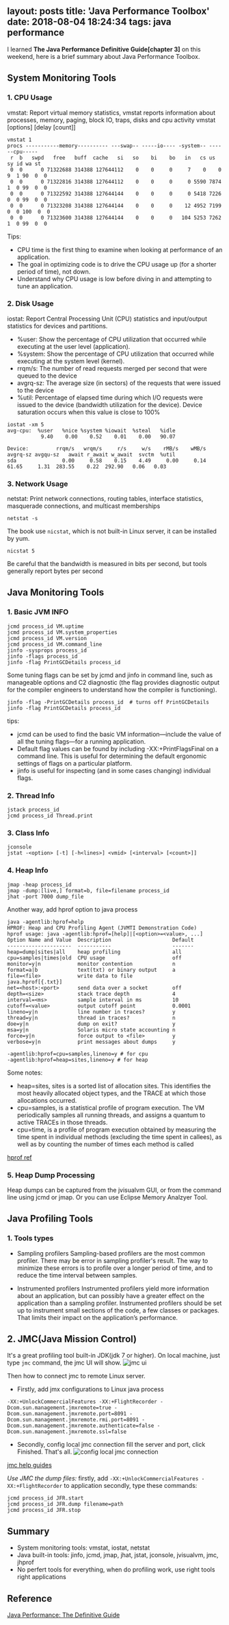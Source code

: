 layout: posts
title: 'Java Performance Toolbox'
date: 2018-08-04 18:24:34
tags: java performance
---

I learned **The Java Performance Definitive Guide[chapter 3]** on this weekend, here is a brief summary about Java Performance Toolbox.

## System Monitoring Tools
### 1. CPU Usage
vmstat: Report virtual memory statistics, vmstat reports information about processes, memory, paging, block IO, traps, disks and cpu activity
vmstat [options] [delay [count]]
<!--more-->
```
vmstat 1
procs -----------memory---------- ---swap-- -----io---- -system-- ------cpu-----
 r  b   swpd   free   buff  cache   si   so    bi    bo   in   cs us sy id wa st
 0  0      0 71322688 314388 127644112    0    0     0     7    0    0  9  1 90  0  0
 0  0      0 71322816 314388 127644112    0    0     0     0 5590 7874  1  0 99  0  0
 0  0      0 71322592 314388 127644144    0    0     0     0 5418 7226  0  0 99  0  0
 0  0      0 71323208 314388 127644144    0    0     0    12 4952 7199  0  0 100  0  0
 0  0      0 71323600 314388 127644144    0    0     0   104 5253 7262  1  0 99  0  0
```
Tips:
+ CPU time is the first thing to examine when looking at performance of an application.
+ The goal in optimizing code is to drive the CPU usage up (for a shorter period of time), not down.
+ Understand why CPU usage is low before diving in and attempting to tune an application.


### 2. Disk Usage

iostat: Report Central Processing Unit (CPU) statistics and input/output statistics for devices and partitions.

+ %user: Show the percentage of CPU utilization that occurred while executing at the user level (application).
+ %system: Show the percentage of CPU utilization that occurred while executing at the system level (kernel).
+ rrqm/s: The number of read requests merged per second that were queued to the device
+ avgrq-sz: The average size (in sectors) of the requests that were issued to the device
+ %util: Percentage of elapsed time during which I/O requests were issued to the device (bandwidth utilization for the device). Device saturation occurs when this value is close to 100%
```
iostat -xm 5
avg-cpu:  %user   %nice %system %iowait  %steal   %idle
           9.40    0.00    0.52    0.01    0.00   90.07

Device:         rrqm/s   wrqm/s     r/s     w/s    rMB/s    wMB/s avgrq-sz avgqu-sz   await r_await w_await  svctm  %util
sda               0.00     0.58    0.15    4.49     0.00     0.14    61.65     1.31  283.55    0.22  292.90   0.06   0.03
```

### 3. Network Usage

netstat: Print network connections, routing tables, interface statistics, masquerade connections, and multicast memberships
```
netstat -s
```

The book use `nicstat`, which is not built-in Linux server, it can be installed by yum.
```
nicstat 5
```
Be careful that the bandwidth is measured in bits per second, but tools generally report bytes per second


## Java Monitoring Tools
### 1. Basic JVM INFO
```
jcmd process_id VM.uptime
jcmd process_id VM.system_properties
jcmd process_id VM.version
jcmd process_id VM.command_line
jinfo -sysprops process_id
jinfo -flags process_id
jinfo -flag PrintGCDetails process_id
```
Some tuning flags can be set by jcmd and jinfo in command line, such as manageable options and C2 diagnostic (the flag provides diagnostic output for the compiler engineers to understand how the compiler is functioning).
```
jinfo -flag -PrintGCDetails process_id  # turns off PrintGCDetails
jinfo -flag PrintGCDetails process_id
```

tips:
+ jcmd can be used to find the basic VM information—include the value of all the tuning flags—for a running application.
+ Default flag values can be found by including -XX:+PrintFlagsFinal on a command line. This is useful for determining the default ergonomic settings of flags on a particular platform.
+ jinfo is useful for inspecting (and in some cases changing) individual flags.

### 2. Thread Info
```
jstack process_id
jcmd process_id Thread.print
```

### 3. Class Info
```
jconsole
jstat -<option> [-t] [-h<lines>] <vmid> [<interval> [<count>]]
```

### 4. Heap Info
```
jmap -heap process_id
jmap -dump:[live,] format=b, file=filename process_id
jhat -port 7000 dump_file
```

Another way, add hprof option to java process

```
java -agentlib:hprof=help
HPROF: Heap and CPU Profiling Agent (JVMTI Demonstration Code)
hprof usage: java -agentlib:hprof=[help]|[<option>=<value>, ...]
Option Name and Value  Description                    Default
---------------------  -----------                    -------
heap=dump|sites|all    heap profiling                 all
cpu=samples|times|old  CPU usage                      off
monitor=y|n            monitor contention             n
format=a|b             text(txt) or binary output     a
file=<file>            write data to file             java.hprof[{.txt}]
net=<host>:<port>      send data over a socket        off
depth=<size>           stack trace depth              4
interval=<ms>          sample interval in ms          10
cutoff=<value>         output cutoff point            0.0001
lineno=y|n             line number in traces?         y
thread=y|n             thread in traces?              n
doe=y|n                dump on exit?                  y
msa=y|n                Solaris micro state accounting n
force=y|n              force output to <file>         y
verbose=y|n            print messages about dumps     y
```

```
-agentlib:hprof=cpu=samples,lineno=y # for cpu
-agentlib:hprof=heap=sites,lineno=y # for heap
```
Some notes:
+ heap=sites, sites is a sorted list of allocation sites.  This identifies the most heavily allocated object types, and the TRACE at which those allocations occurred.
+ cpu=samples,  is a statistical profile of program execution.  The VM  periodically samples all running threads, and assigns a quantum to active TRACEs in those threads.
+ cpu=time, is a profile of program execution obtained by measuring the time spent in individual methods (excluding the time spent in callees), as well as by counting the number of times each method is called

[hprof ref](https://docs.oracle.com/javase/8/docs/technotes/samples/hprof.html)


### 5. Heap Dump Processing
Heap dumps can be captured from the jvisualvm GUI, or from the command line using jcmd or jmap.
Or you can use Eclipse Memory Analzyer Tool.


## Java Profiling Tools
### 1. Tools types

+ Sampling profilers
Sampling-based profilers are the most common profiler. There may be error in sampling profiler's result. The way to minimize these errors is to profile over a longer period of time, and to reduce the time interval between samples.

+ Instrumented profilers
Instrumented profilers yield more information about an application, but can possibly have a greater effect on the application than a sampling profiler.
Instrumented profilers should be set up to instrument small sections of the code, a few classes or packages. That limits their impact on the application’s performance.


## 2. JMC(Java Mission Control)
It's a great profiling tool built-in JDK(jdk 7 or higher). On local machine, just type `jmc` command, the jmc UI will show.
![jmc ui](http://wx3.sinaimg.cn/mw690/761b7938ly1ftz2nfllbmj21kw0xz4j5.jpg)

Then how to connect jmc to remote Linux server.
+ Firstly, add jmx configurations to Linux java process
```
-XX:+UnlockCommercialFeatures -XX:+FlightRecorder -Dcom.sun.management.jmxremote=true -Dcom.sun.management.jmxremote.port=8091 -Dcom.sun.management.jmxremote.rmi.port=8091 -Dcom.sun.management.jmxremote.authenticate=false -Dcom.sun.management.jmxremote.ssl=false
```

+ Secondly, config local jmc connection
fill the server and port, click Finished. That's all.
![config local jmc connection](http://wx3.sinaimg.cn/mw690/761b7938ly1ftz2nkhtqvj20sw0pcwis.jpg)

[jmc help guides](https://docs.oracle.com/javacomponents/jmc-5-5/jmc-user-guide/toc.htm)

*Use JMC the dump files:*
firstly, add `-XX:+UnlockCommercialFeatures -XX:+FlightRecorder` to application
secondly, type these commands:
```
jcmd process_id JFR.start
jcmd process_id JFR.dump filename=path
jcmd process_id JFR.stop
```

## Summary
+ System monitoring tools: vmstat, iostat, netstat
+ Java built-in tools: jinfo, jcmd, jmap, jhat, jstat, jconsole, jvisualvm, jmc, jhprof
+ No perfert tools for everything, when do profiling work, use right tools right applications

## Reference
[Java Performance: The Definitive Guide](https://www.amazon.com/Java-Performance-Definitive-Guide-Getting/dp/1449358454/ref=sr_1_1?ie=UTF8&qid=1533475568&sr=8-1&keywords=java+performance+definitive+guide)